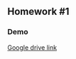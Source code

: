 ## Homework #1

### Demo
[Google drive link](https://drive.google.com/file/d/1DKemNvDBt3oMSzYIUhAWRMcJyCQpxbtj/view?usp=sharing)
